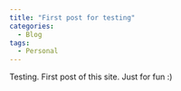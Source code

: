 ```yaml
---
title: "First post for testing"
categories:
  - Blog
tags:
  - Personal
---
```


Testing.
First post of this site.
Just for fun :)
